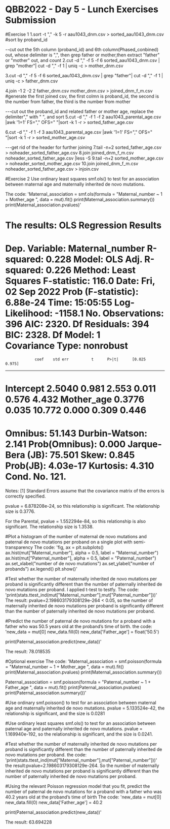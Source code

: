 # QBB2022 - Day 5 - Lunch Exercises Submission

#Exercise 1
1.sort -t "," -k 5 -r aau1043_dnm.csv > sorted_aau1043_dnm.csv #sort by proband_id

--cut out the 5th column (proband_id) and 6th column(Phased_conbined) out, whose delimiter is ",", then grep father or mother,then extract "father" or "mother" out, and count
2.cut -d "," -f 5 -f 6 sorted_aau1043_dnm.csv | grep "mother"| cut -d "," -f 1 | uniq -c > mother_dnm.csv

3.cut -d "," -f 5 -f 6 sorted_aau1043_dnm.csv | grep "father"| cut -d "," -f 1 | uniq -c > father_dnm.csv

4.join -1 2 -2 2 father_dnm.csv mother_dnm.csv > joined_dnm_f_m.csv #generate the first joined csv, the first colmn is proband_id, the second is the number from father, the third is the number from mother

---cut out the proband_id and related father or mother age, replace the delimiter"," with " ", and sort
5.cut -d "," -f 1 -f 2 aau1043_parental_age.csv |awk '$1=$1' FS="," OFS=" "|sort -k 1 -r > sorted_father_age.csv

6.cut -d "," -f 1 -f 3 aau1043_parental_age.csv |awk '$1=$1' FS="," OFS=" "|sort -k 1 -r > sorted_mother_age.csv

---get rid of the header for further joining
7.tail -n+2 sorted_father_age.csv > noheader_sorted_father_age.csv
8.join joined_dnm_f_m.csv noheader_sorted_father_age.csv |less -S
9.tail -n+2 sorted_mother_age.csv > noheader_sorted_mother_age.csv
10.join joined_dnm_f_m.csv noheader_sorted_father_age.csv > injoin.csv

#Exercise 2
Use ordinary least squares smf.ols() to test for an association between maternal age and maternally inherited de novo mutations.

The code:
'Maternal_association = smf.ols(formula = "Maternal_number ~ 1 + Mother_age ",
                        data = mut).fit()
print(Maternal_association.summary())
print(Maternal_association.pvalues)'

The results: 
                            OLS Regression Results                            
==============================================================================
Dep. Variable:        Maternal_number   R-squared:                       0.228
Model:                            OLS   Adj. R-squared:                  0.226
Method:                 Least Squares   F-statistic:                     116.0
Date:                Fri, 02 Sep 2022   Prob (F-statistic):           6.88e-24
Time:                        15:05:55   Log-Likelihood:                -1158.1
No. Observations:                 396   AIC:                             2320.
Df Residuals:                     394   BIC:                             2328.
Df Model:                           1                                         
Covariance Type:            nonrobust                                         
==============================================================================
                 coef    std err          t      P>|t|      [0.025      0.975]
------------------------------------------------------------------------------
Intercept      2.5040      0.981      2.553      0.011       0.576       4.432
Mother_age     0.3776      0.035     10.772      0.000       0.309       0.446
==============================================================================
Omnibus:                       51.143   Durbin-Watson:                   2.141
Prob(Omnibus):                  0.000   Jarque-Bera (JB):               75.501
Skew:                           0.845   Prob(JB):                     4.03e-17
Kurtosis:                       4.310   Cond. No.                         121.
==============================================================================

Notes:
[1] Standard Errors assume that the covariance matrix of the errors is correctly specified.

pvalue = 6.878208e-24, so this relationship is significant. The relationship size is 0.3776.

For the Parental, pvalue =  1.552294e-84, so this relationship is also significant. The relationship size is 1.3538.

#Plot a histogram of the number of maternal de novo mutations and paternal de novo mutations per proband on a single plot with semi-transparency 
The code:
'fig, ax = plt.subplots()
ax.hist(mut["Maternal_number"], alpha = 0.5, label = "Maternal_number")
ax.hist(mut["Paternal_number"], alpha = 0.5, label = "Paternal_number")
ax.set_xlabel("number of de novo mutations")
ax.set_ylabel("number of probands")
ax.legend()
plt.show()'

#Test whether the number of maternally inherited de novo mutations per proband is significantly different than the number of paternally inherited de novo mutations per proband.
I applied t-test to testfy.
The code:
'print(stats.ttest_ind(mut["Maternal_number"],mut["Paternal_number"]))'
The result:
pvalue=2.198603179308129e-264 < 0.05, 
so the number of maternally inherited de novo mutations per proband is significantly different than the number of paternally inherited de novo mutations per proband.

#Predict the number of paternal de novo mutations for a proband with a father who was 50.5 years old at the proband’s time of birth.
the code:
'new_data = mut[0]
new_data.fill(0)
new_data['Father_age'] = float('50.5')

print(Paternal_association.predict(new_data))'

The result:
78.018535

#Optional exercise
The code:
'Maternal_association = smf.poisson(formula = "Maternal_number ~ 1 + Mother_age ",
                        data = mut).fit()
print(Maternal_association.pvalues)
print(Maternal_association.summary())

Paternal_association = smf.poisson(formula = "Paternal_number ~ 1 + Father_age ",
                        data = mut).fit()
print(Paternal_association.pvalues)
print(Paternal_association.summary())'

#Use ordinary smf.poisson() to test for an association between maternal age and maternally inherited de novo mutations.
pvalue = 5.133524e-42, the relationship is significant, and the size is  0.0281 

#Use ordinary least squares smf.ols() to test for an association between paternal age and paternally inherited de novo mutations.
pvalue = 1.169940e-192, so the relationship is significant, and the size is  0.0241.

#Test whether the number of maternally inherited de novo mutations per proband is significantly different than the number of paternally inherited de novo mutations per proband.
the code: 
'print(stats.ttest_ind(mut["Maternal_number"],mut["Paternal_number"]))'
the result:pvalue=2.198603179308129e-264. So the number of maternally inherited de novo mutations per proband is significantly different than the number of paternally inherited de novo mutations per proband.


#Using the relevant Poisson regression model that you fit, predict the number of paternal de novo mutations for a proband with a father who was 40.2 years old at the proband’s time of birth
The code:
'new_data = mut[0]
new_data.fill(0)
new_data['Father_age'] = 40.2

print(Paternal_association.predict(new_data))'

The result: 63.694228